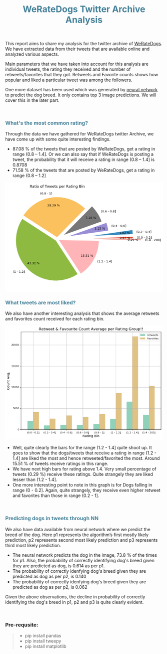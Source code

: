 
# <center ><font color='#458199'>WeRateDogs Twitter Archive Analysis</font></center>

<br>

This report aims to share my analysis for the twitter archive of [WeRateDogs](https://twitter.com/dog_rates). We have extracted data from their tweets that are available online and analyzed various aspects. 

Main parameters that we have taken into account for this analysis are individual tweets, the rating they received and the number of retweets/favorites that they got. Retweets and Favorite counts shows how popular and liked a particular tweet was among the followers.

One more dataset has been used which was generated by [neural network](https://www.youtube.com/watch?v=2-Ol7ZB0MmU) to predict the dog breed. It only contains top 3 image predictions. We will cover this in the later part.

<br>

### <font color='#458199'>What's the most common rating? </font>
Through the data we have gathered for WeRateDogs twitter Archive, we have come up with some quite interesting findings.

-	87.08 % of the tweets that are posted by WeRateDogs, get a rating in range (0.8 – 1.4]. Or we can also say that if WeRateDogs is posting a tweet, the probability that it will receive a rating in range (0.8 – 1.4] is 0.8708
-	71.58 % of the tweets that are posted by WeRateDogs, get a rating in range (0.8 – 1.2]

<img src="tweet_ratio.png" />

<br>

### <font color='#458199'>What tweets are most liked? </font>
We also have another interesting analysis that shows the average retweets and favorites count received for each rating bin.

<img src="counts_bar.png" />

- Well, quite clearly the bars for the range (1.2 - 1.4] quite shoot up. It goes to show that the dogs/tweets that receive a rating in range (1.2 - 1.4] are liked the most and hence retweeted/favorited the most. Around 15.51 % of tweets receive ratings in this range.
- We have next high bars for rating above 1.4. Very small percentage of tweets (0.29 %) receive these ratings. Quite strangely they are liked lesser than (1.2 - 1.4].
- One more interesting point to note in this graph is for Dogs falling in range (0 - 0.2]. Again, quite strangely, they receive even higher retweet and favorites than those in range (0.2 - 1].

<br>

### <font color='#458199'>Predicting dogs in tweets through NN </font>
We also have data available from neural network where we predict the breed of the dog.
Here p1 represents the algorithm’s first mostly likely prediction, p2 represents second most likely prediction and p3 represents third most likely prediction.
- The neural network predicts the dog in the image, 73.8 % of the times for p1. Also, the probability of correctly identifying dog's breed given they are predicted as dog, is 0.614 as per p1.
- The probability of correctly idenfying dog's breed given they are predicted as dog as per p2, is 0.140
- The probability of correctly idenfying dog's breed given they are predicted as dog as per p2, is 0.062

Given the above observations, the decline in probability of correctly identifying the dog's breed in p1, p2 and p3 is quite clearly evident.


<br>

### Pre-requsite:
> - pip install pandas
> - pip install tweepy
> - pip install matplotlib



